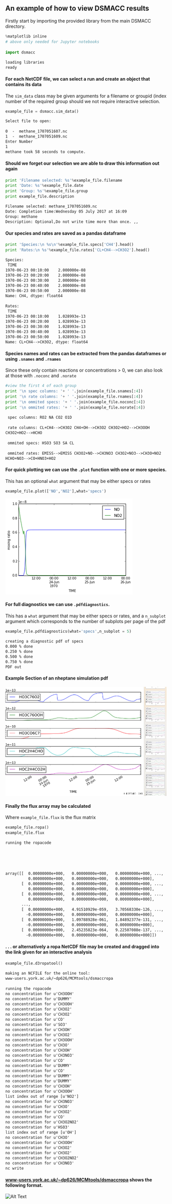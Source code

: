 
## An example of how to view DSMACC results

Firstly start by importing the provided library from the main DSMACC directory. 


```python
%matplotlib inline 
# above only needed for Jupyter notebooks 

import dsmacc
```

    loading libraries
    ready


#### For each NetCDF file, we can select a run and create an object that contains its data

The `sim_data` class may be given arguments for a filename or groupid (index number of the required group should we not require interactive selection. 


```python
example_file = dsmacc.sim_data()
```

    Select file to open: 
    
    0  -  methane_1707051607.nc
    1  -  methane_1707051609.nc
    Enter Number 
    1
    methane took 58 seconds to compute.


#### Should we forget our selection we are able to draw this information out again


```python
print 'Filename selected: %s'%example_file.filename
print 'Date: %s'%example_file.date
print 'Group: %s'%example_file.group
print example_file.description
```

    Filename selected: methane_1707051609.nc
    Date: Completion time:Wednesday 05 July 2017 at 16:09
    Group: methane
    Description: Optional,Do not write time more than once. ,,


#### Our species and rates are saved as a pandas dataframe


```python
print 'Species:\n %s\n'%example_file.specs['CH4'].head()
print 'Rates:\n %s'%example_file.rates['CL+CH4-->CH3O2'].head()
```

    Species:
     TIME
    1970-06-23 00:10:00    2.000000e-08
    1970-06-23 00:20:00    2.000000e-08
    1970-06-23 00:30:00    2.000000e-08
    1970-06-23 00:40:00    2.000000e-08
    1970-06-23 00:50:00    2.000000e-08
    Name: CH4, dtype: float64
    
    Rates:
     TIME
    1970-06-23 00:10:00    1.028993e-13
    1970-06-23 00:20:00    1.028993e-13
    1970-06-23 00:30:00    1.028993e-13
    1970-06-23 00:40:00    1.028993e-13
    1970-06-23 00:50:00    1.028993e-13
    Name: CL+CH4-->CH3O2, dtype: float64


#### Species names and rates can be extracted from the pandas dataframes or using `.snames` and `.rnames`
Since these only contain reactions or concentrations > 0, 
we can also look at those with `.noconc` and `.norate`


```python
#view the first 4 of each group
print '\n spec columns: '+ ' '.join(example_file.snames[:4])
print '\n rate columns: '+ ' '.join(example_file.rnames[:4])
print '\n ommited specs: '+ ' '.join(example_file.noconc[:4])
print '\n ommited rates: '+ ' '.join(example_file.norate[:4])
```

    
     spec columns: RO2 NA CO2 O1D
    
     rate columns: CL+CH4-->CH3O2 CH4+OH-->CH3O2 CH3O2+HO2-->CH3OOH CH3O2+HO2-->HCHO
    
     ommited specs: HSO3 SO3 SA CL
    
     ommited rates: EMISS-->EMISS CH3O2+NO-->CH3NO3 CH3O2+NO3-->CH3O+NO2 HCHO+NO3-->CO+HNO3+HO2


#### For quick plotting we can use the `.plot` function with one or more species. 
This has an optional `what` argument that may be either specs or rates


```python
example_file.plot(['NO','NO2'],what='specs')

```


![png](img/output_11_0.png)


#### For full diagnostics we can use `.pdfdiagnostics`.
This has a `what` argument that may be either specs or rates, and a `n_subplot` argument which corresponds to the number of subplots per page of the pdf


```python
example_file.pdfdiagnostics(what='specs',n_subplot = 5)

```

    creating a diagnostic pdf of specs
    0.000 % done
    0.250 % done
    0.500 % done
    0.750 % done
    PDF out


####  Example Section of an nheptane simulation pdf
![ Example Section of an earlier pdf](img/pdfdiagnostics.png)

#### Finally the flux array may be calculated
Where `example_file.flux` is the flux matrix


```python
example_file.ropa()
example_file.flux
```

    running the ropacode





    array([[  0.00000000e+000,   0.00000000e+000,   0.00000000e+000, ...,
              0.00000000e+000,   0.00000000e+000,   0.00000000e+000],
           [  0.00000000e+000,   0.00000000e+000,   0.00000000e+000, ...,
              0.00000000e+000,   0.00000000e+000,   0.00000000e+000],
           [  0.00000000e+000,   0.00000000e+000,   0.00000000e+000, ...,
              0.00000000e+000,   0.00000000e+000,   0.00000000e+000],
           ..., 
           [  0.00000000e+000,   4.91510929e-059,   3.70568330e-126, ...,
             -0.00000000e+000,   0.00000000e+000,   0.00000000e+000],
           [  0.00000000e+000,   1.09788928e-061,   1.84892377e-131, ...,
             -0.00000000e+000,   0.00000000e+000,   0.00000000e+000],
           [  0.00000000e+000,   2.45235823e-064,   9.22507088e-137, ...,
             -0.00000000e+000,   0.00000000e+000,   0.00000000e+000]])



#### . . . or alternatively a ropa NetCDF file may be created and dragged into the link given for an interactive analysis


```python
example_file.d3ropatool()
```

    making an NCFILE for the online tool: 
    www-users.york.ac.uk/~dp626/MCMtools/dsmaccropa
    
    running the ropacode
    no concentration for u'CH3OOH'
    no concentration for u'DUMMY'
    no concentration for u'CH3OOH'
    no concentration for u'CH3O2'
    no concentration for u'CH3O2'
    no concentration for u'CO'
    no concentration for u'SO3'
    no concentration for u'CH3OH'
    no concentration for u'CH3O2'
    no concentration for u'CH3OOH'
    no concentration for u'CH3O'
    no concentration for u'CH3OH'
    no concentration for u'CH3NO3'
    no concentration for u'CO'
    no concentration for u'DUMMY'
    no concentration for u'CO'
    no concentration for u'DUMMY'
    no concentration for u'DUMMY'
    no concentration for u'CH3OH'
    no concentration for u'CH3OOH'
    list index out of range [u'NO2']
    no concentration for u'CH3NO3'
    no concentration for u'CH3O'
    no concentration for u'CH3O2'
    no concentration for u'CO'
    no concentration for u'CH3O2NO2'
    no concentration for u'HSO3'
    list index out of range [u'OH']
    no concentration for u'CH3O'
    no concentration for u'CH3OOH'
    no concentration for u'CH3O2'
    no concentration for u'CH3O2'
    no concentration for u'CH3O2NO2'
    no concentration for u'CH3NO3'
    nc write


#### www-users.york.ac.uk/~dp626/MCMtools/dsmaccropa shows the following format.

![Alt Text](img/multiropa.gif)


```python

```
